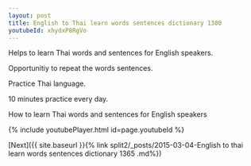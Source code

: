 ```yaml
---
layout: post
title: English to Thai learn words sentences dictionary 1380 
youtubeId: xhydxP8RgVo
---
```

 
 
Helps to learn Thai words and sentences for English speakers.

Opportunitiy to repeat the words sentences. 

Practice Thai language. 
 
10 minutes practice every day. 
 
How to learn Thai words and sentences for English speakers 
 
{% include youtubePlayer.html id=page.youtubeId %}
 
 
[Next]({{ site.baseurl }}{% link  split2/_posts/2015-03-04-English to thai learn words sentences dictionary 1365 .md%})
 
